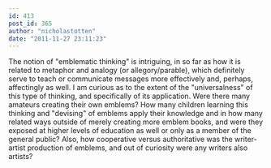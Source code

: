 ```yaml
---
id: 413
post_id: 365
author: "nicholastotten"
date: "2011-11-27 23:11:23"
---
```

The notion of "emblematic thinking" is intriguing, in so far as how it is related to metaphor and analogy (or allegory/parable), which definitely serve to teach or communicate messages more effectively and, perhaps, affectingly as well. I am curious as to the extent of the "universalness" of this type of thinking, and specifically of its application. Were there many amateurs creating their own emblems? How many children learning this thinking and "devising" of emblems apply their knowledge and in how many related ways outside of merely creating more emblem books, and were they exposed at higher levels of education as well or only as a member of the general public? Also, how cooperative versus authoritative was the writer-artist production of emblems, and out of curiosity were any writers also artists?
